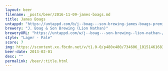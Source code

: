 ```yaml
---
layout: beer
filename: _posts/beer/2016-11-09-james-boags.md
title: James Boags
untappd: "https://untappd.com/b/j--boag---son-brewing-james-boags-premium-lager/5982"
brewery: "J. Boag & Son Brewing (Lion Nathan)"
breweryURL: "https://untappd.com/w/j--boag---son-brewing--lion-nathan-/19249"
style: "Lager - Pale"
score: 7
img: https://scontent.xx.fbcdn.net/v/t1.0-0/p480x480/734606_10151461683093745_1782530484_n.jpg?oh=a50bb808a1133f86b652fcdcd2167440&oe=5908F033
beer-date: 2013-02-01
desc: ""
permalink: /beer/:title.html
---
```

